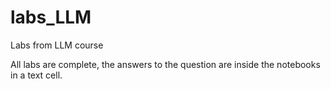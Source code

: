 # labs_LLM
Labs from LLM course

All labs are complete, the answers to the question are inside the notebooks in a text cell. 
